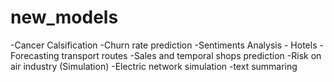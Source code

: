 # new_models
-Cancer Calsification
-Churn rate prediction
-Sentiments Analysis - Hotels
-Forecasting transport routes
-Sales and temporal shops prediction
-Risk on air industry (Simulation)
-Electric network simulation
-text summaring

